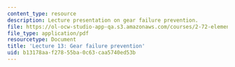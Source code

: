 ```yaml
---
content_type: resource
description: Lecture presentation on gear failure prevention.
file: https://ol-ocw-studio-app-qa.s3.amazonaws.com/courses/2-72-elements-of-mechanical-design-spring-2009/b13178aaf27855ba0c63caa5740ed53b_MIT2_72s09_lec13.pdf
file_type: application/pdf
resourcetype: Document
title: 'Lecture 13: Gear failure prevention'
uid: b13178aa-f278-55ba-0c63-caa5740ed53b
---
```

